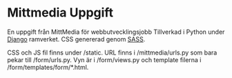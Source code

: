 Mittmedia Uppgift
=================

En uppgift från MittMedia för webbutvecklingsjobb
Tillverkad i Python under [Django](https://www.djangoproject.com/) ramverket.
CSS genererad genom [SASS](http://sass-lang.com/).

CSS och JS fil finns under /static. URL finns i /mittmedia/urls.py som bara pekar till /form/urls.py.
Vyn är i /form/views.py och template filerna i /form/templates/form/*.html.
